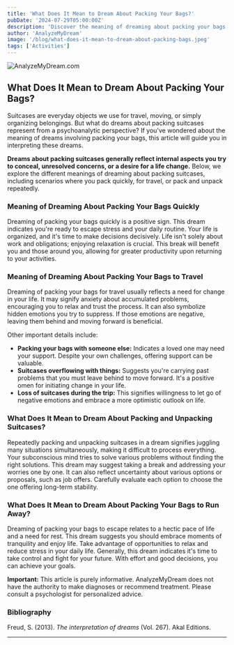 ```yaml
---
title: 'What Does It Mean to Dream About Packing Your Bags?'
pubDate: '2024-07-29T05:00:00Z'
description: 'Discover the meaning of dreaming about packing your bags and how to interpret this type of dream according to psychoanalysis.'
author: 'AnalyzeMyDream'
image: '/blog/what-does-it-mean-to-dream-about-packing-bags.jpeg'
tags: ['Activities']
---
```


![AnalyzeMyDream.com](/blog/what-does-it-mean-to-dream-about-packing-bags.jpeg)

## What Does It Mean to Dream About Packing Your Bags?

Suitcases are everyday objects we use for travel, moving, or simply organizing belongings. But what do dreams about packing suitcases represent from a psychoanalytic perspective? If you've wondered about the meaning of dreams involving packing your bags, this article will guide you in interpreting these dreams.

**Dreams about packing suitcases generally reflect internal aspects you try to conceal, unresolved concerns, or a desire for a life change.** Below, we explore the different meanings of dreaming about packing suitcases, including scenarios where you pack quickly, for travel, or pack and unpack repeatedly.

### Meaning of Dreaming About Packing Your Bags Quickly

Dreaming of packing your bags quickly is a positive sign. This dream indicates you're ready to escape stress and your daily routine. Your life is organized, and it's time to make decisions decisively. Life isn't solely about work and obligations; enjoying relaxation is crucial. This break will benefit you and those around you, allowing for greater productivity upon returning to your activities.

### Meaning of Dreaming About Packing Your Bags to Travel

Dreaming of packing your bags for travel usually reflects a need for change in your life. It may signify anxiety about accumulated problems, encouraging you to relax and trust the process. It can also symbolize hidden emotions you try to suppress. If those emotions are negative, leaving them behind and moving forward is beneficial. 

Other important details include:

- **Packing your bags with someone else:** Indicates a loved one may need your support. Despite your own challenges, offering support can be valuable.
- **Suitcases overflowing with things:** Suggests you're carrying past problems that you must leave behind to move forward. It's a positive omen for initiating change in your life.
- **Loss of suitcases during the trip:** This signifies willingness to let go of negative emotions and embrace a more optimistic outlook on life.

### What Does It Mean to Dream About Packing and Unpacking Suitcases?

Repeatedly packing and unpacking suitcases in a dream signifies juggling many situations simultaneously, making it difficult to process everything. Your subconscious mind tries to solve various problems without finding the right solutions. This dream may suggest taking a break and addressing your worries one by one. It can also reflect uncertainty about various options or proposals, such as job offers. Carefully evaluate each option to choose the one offering long-term stability.

### What Does It Mean to Dream About Packing Your Bags to Run Away?

Dreaming of packing your bags to escape relates to a hectic pace of life and a need for rest. This dream suggests you should embrace moments of tranquility and enjoy life. Take advantage of opportunities to relax and reduce stress in your daily life. Generally, this dream indicates it's time to take control and fight for your future. With effort and good decisions, you can achieve your goals.

**Important:** This article is purely informative. AnalyzeMyDream does not have the authority to make diagnoses or recommend treatment. Please consult a psychologist for personalized advice.

### Bibliography

Freud, S. (2013). *The interpretation of dreams* (Vol. 267). Akal Editions.

---